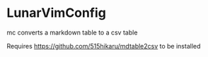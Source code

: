 # LunarVimConfig

<leader>mc  converts a markdown table to a csv table

Requires https://github.com/515hikaru/mdtable2csv to be installed
